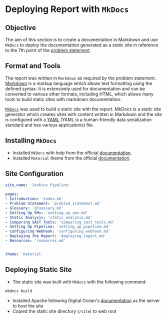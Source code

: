 # Deploying Report with `MkDocs`

## Objective

The aim of this section is to create a documentation in Markdown and use `MkDocs` to deploy the documentation generated as a static site in reference to the 7th point of the [problem statement](problem_statement.md).

## Format and Tools

The report was written in `Markdown` as required by the problem statement. [Markdown](https://en.wikipedia.org/wiki/Markdown) is a markup language which allows text formatting using the defined syntax. It is extensively used for documentation and can be converted to various other formats, including HTML, which allows many tools to build static sites with markdown documentation.

[`MkDocs`](https://www.mkdocs.org/) was used to build a static site with the report. MkDocs is a static site generator which creates sites with content written in Markdown and the site is configured with a [YAML](https://yaml.org/) (YAML is a human-friendly data serialization standard and has various applications) file.

## Installing `MkDocs`

* Installed `MkDocs` with help from the official [documentation](https://www.mkdocs.org/#installation).
* Installed `Material` theme from the official [documentation](https://squidfunk.github.io/mkdocs-material/).

## Site Configuration

```yaml
site_name: 'Jenkins Pipeline'

pages:
- Introduction: 'index.md'
- Problem Statement: 'problem_statement.md'
- Glossary: 'gloassary.md'
- Setting Up VMs: 'setting_up_vms.md'
- Static Analysis: 'static_analysis.md'
- Comparing SAST Tools: 'comparing_sast_tools.md'
- Setting Up Pipeline: 'setting_up_pipeline.md'
- Configuring Webhook: 'configuring_webhook.md'
- Deploying the Report: 'deploying_report.md'
- Resources: 'resources.md'


theme: 'material'
```

## Deploying Static Site

* The static site was built with `MkDocs` with the following command:

```bash
mkdocs build
```

* Installed Apache following Digital Ocean's [documentation](https://www.digitalocean.com/community/tutorials/how-to-install-the-apache-web-server-on-ubuntu-18-04-quickstart#step-1-%E2%80%94-installing-apache) as the server to host the site
* Copied the static site directory (`/site`) to web root
